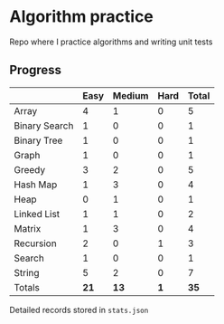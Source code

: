 # Algorithm practice

Repo where I practice algorithms and writing unit tests

<!-- note: currently i am not testing for python, as i have not (yet) learned any python testing frameworks. -->
<!-- todo: display the json data in some online visualization (probably with github pages). -->

## Progress

<!-- { javascript: 20, python: 14, both: 1 } -->
| |Easy|Medium|Hard|Total|
|-|-|-|-|-|
|Array|4|1|0|5|
|Binary Search|1|0|0|1|
|Binary Tree|1|0|0|1|
|Graph|1|0|0|1|
|Greedy|3|2|0|5|
|Hash Map|1|3|0|4|
|Heap|0|1|0|1|
|Linked List|1|1|0|2|
|Matrix|1|3|0|4|
|Recursion|2|0|1|3|
|Search|1|0|0|1|
|String|5|2|0|7|
|Totals|**21**|**13**|**1**|**35**|

Detailed records stored in `stats.json`
